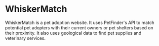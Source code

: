 # WhiskerMatch
WhiskerMatch is a pet adoption website.
It uses PetFinder's API to match potential pet adopters with their current owners or pet shelters based on their proximity. It also uses geological data to find pet supplies and veterinary services. 
